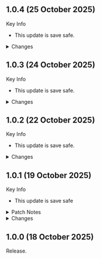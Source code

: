 ## 1.0.4 (25 October 2025)

Key Info

 - This update is save safe.

<Details>
<summary>Changes</summary>

### Updated

- Azurite III CS 1.0.4
- Survival Mode Improved - SKSE RC3

### Added

 - Image Based Lighting - Community Shaders (unreleased)

</Details>

## 1.0.3 (24 October 2025)

Key Info

 - This update is save safe.

<Details>
<summary>Changes</summary>

### Added

 - The College of Mages - Artificer Patch
 - The College of Mages - Sorcerer Patch
 - The College of Mages - USSEP Patch

</Details>

## 1.0.2 (22 October 2025)

Key Info

 - This update is save safe.

<Details>
<summary>Changes</summary>

### Updated

 - Icy Cave Remaster 2.2.3

### Added

 - Azurite III CS
 - Reach Shrub Redone

### Removed

 - Azurite III - HDR (superseded by Azurite III CS)
 - Icy Cave Remaster - Ice Material Patch (no longer needed)
 - Icy Cave Remaster - Updated Meshes (no longer needed)

</Details>

## 1.0.1 (19 October 2025)

Key Info

 - This update is save safe

<Details>
<summary>Patch Notes</summary>

### Balancing Changes

 - Changed Radiant Requirements MCM level requirements to match that of Winds of the North

### Misc. Tweaks

 - Blade and Blunt - A Combat Overhaul: Now using custom DLL from colinswrath that includes a first person camera height fix

</Details>

<Details>
<summary>Changes</summary>

### Updated

 - Community Shaders 1.4.6
 - CS Light 1.8.8

### Removed

 - Recoil On Objects NG

</Details>

## 1.0.0 (18 October 2025)
Release.
